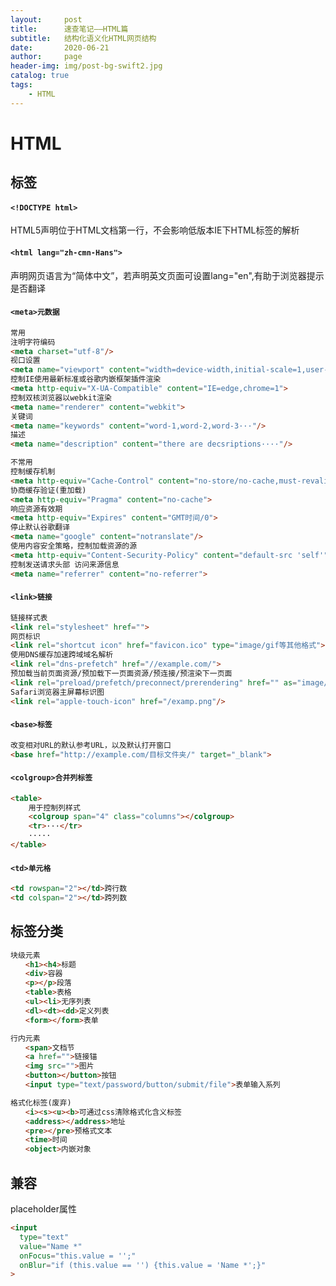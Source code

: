 ```yaml
---
layout:     post
title:      速查笔记——HTML篇
subtitle:   结构化语义化HTML网页结构
date:       2020-06-21
author:     page
header-img: img/post-bg-swift2.jpg
catalog: true
tags:
    - HTML
---
```


# HTML

## 标签

#### `<!DOCTYPE html>`

HTML5声明位于HTML文档第一行，不会影响低版本IE下HTML标签的解析  

#### `<html lang="zh-cmn-Hans">`

声明网页语言为“简体中文”，若声明英文页面可设置lang="en",有助于浏览器提示是否翻译

#### `<meta>元数据`

```html
常用
注明字符编码
<meta charset="utf-8"/>
视口设置
<meta name="viewport" content="width=device-width,initial-scale=1,user-scalable=no">
控制IE使用最新标准或谷歌内嵌框架插件渲染
<meta http-equiv="X-UA-Compatible" content="IE=edge,chrome=1">
控制双核浏览器以webkit渲染
<meta name="renderer" content="webkit">
关键词
<meta name="keywords" content="word-1,word-2,word-3···"/>
描述
<meta name="description" content="there are decsriptions····"/>

不常用
控制缓存机制
<meta http-equiv="Cache-Control" content="no-store/no-cache,must-revalidate">
协商缓存验证(重加载)
<meta http-equiv="Pragma" content="no-cache">
响应资源有效期
<meta http-equiv="Expires" content="GMT时间/0">
停止默认谷歌翻译  
<meta name="google" content="notranslate"/>
使用内容安全策略，控制加载资源的源
<meta http-equiv="Content-Security-Policy" content="default-src 'self'"/>
控制发送请求头部 访问来源信息
<meta name="referrer" content="no-referrer">
```

#### `<link>链接`

```html
链接样式表
<link rel="stylesheet" href="">
网页标识
<link rel="shortcut icon" href="favicon.ico" type="image/gif等其他格式">
使用DNS缓存加速跨域域名解析
<link rel="dns-prefetch" href="//example.com/">
预加载当前页面资源/预加载下一页面资源/预连接/预渲染下一页面
<link rel="preload/prefetch/preconnect/prerendering" href="" as="image/audio/font/video/embed...">
Safari浏览器主屏幕标识图
<link rel="apple-touch-icon" href="/examp.png"/>
```

#### `<base>标签`

```html
改变相对URL的默认参考URL，以及默认打开窗口
<base href="http://example.com/目标文件夹/" target="_blank">
```

#### `<colgroup>合并列标签`

```html
<table>
    用于控制列样式
    <colgroup span="4" class="columns"></colgroup>
    <tr>···</tr>
    ·····
</table>
```

#### `<td>单元格`

```html
<td rowspan="2"></td>跨行数
<td colspan="2"></td>跨列数
```

## 标签分类

```html
块级元素
　　<h1><h4>标题
　　<div>容器
　　<p></p>段落
　　<table>表格
　　<ul><li>无序列表
　　<dl><dt><dd>定义列表
　　<form></form>表单

行内元素
　　<span>文档节
　　<a href="">链接锚
　　<img src="">图片
　　<button></button>按钮
　　<input type="text/password/button/submit/file">表单输入系列

格式化标签(废弃)
　　<i><s><u><b>可通过css清除格式化含义标签
　　<address></address>地址
　　<pre></pre>预格式文本
　　<time>时间
　　<object>内嵌对象
```

## 兼容

placeholder属性  

```html
<input 
  type="text" 
  value="Name *" 
  onFocus="this.value = '';" 
  onBlur="if (this.value == '') {this.value = 'Name *';}"
>
```